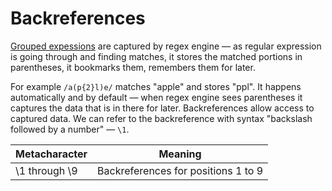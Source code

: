 # Backreferences

[Grouped expessions](grouping.md) are captured by regex engine — as regular expression is going through and finding matches, it stores the matched portions in parentheses, it bookmarks them, remembers them for later.

For example `/a(p{2}l)e/` matches "apple" and stores "ppl". It happens automatically and by default — when regex engine sees parentheses it captures the data that is in there for later. Backreferences allow access to captured data. We can refer to the backreference with syntax "backslash followed by a number" — `\1`.

Metacharacter | Meaning
-|-
\1 through \9 | Backreferences for positions 1 to 9